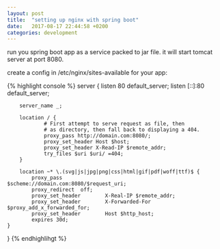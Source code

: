 ```yaml
---
layout: post
title:  "setting up nginx with spring boot"
date:   2017-08-17 22:44:58 +0200
categories: development
---
```


run you spring boot app as a service packed to jar file.
it will start tomcat server at port 8080.


create a config in /etc/nginx/sites-available for your app:

{% highlight console %}
server {
        listen 80 default_server;
        listen [::]:80 default_server;

        server_name _;

        location / {
                # First attempt to serve request as file, then
                # as directory, then fall back to displaying a 404.
                proxy_pass http://domain.com:8080/;
                proxy_set_header Host $host;
                proxy_set_header X-Read-IP $remote_addr;
                try_files $uri $uri/ =404;
        }

        location ~* \.(svg|js|jpg|png|css|html|gif|pdf|woff|ttf)$ {
            proxy_pass              $scheme://domain.com:8080/$request_uri;
            proxy_redirect  off;
            proxy_set_header        X-Real-IP $remote_addr;
            proxy_set_header        X-Forwarded-For $proxy_add_x_forwarded_for;
            proxy_set_header        Host $http_host;
            expires 30d;
    }

}
{% endhighlihgt %}

